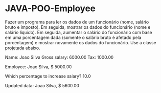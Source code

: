 # JAVA-POO-Employee
Fazer um programa para ler os dados de um funcionário (nome, salário bruto e imposto). Em
seguida, mostrar os dados do funcionário (nome e salário líquido). Em seguida, aumentar o
salário do funcionário com base em uma porcentagem dada (somente o salário bruto é
afetado pela porcentagem) e mostrar novamente os dados do funcionário. Use a classe
projetada abaixo.

Name: Joao Silva
Gross salary: 6000.00
Tax: 1000.00

Employee: Joao Silva, $ 5000.00

Which percentage to increase salary? 10.0

Updated data: Joao Silva, $ 5600.00
